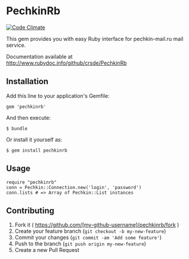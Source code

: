 # PechkinRb

[![Code Climate](https://codeclimate.com/github/crsde/PechkinRb/badges/gpa.svg)](https://codeclimate.com/github/crsde/PechkinRb)

This gem provides you with easy Ruby interface for pechkin-mail.ru mail service.

Documentation available at http://www.rubydoc.info/github/crsde/PechkinRb

## Installation

Add this line to your application's Gemfile:

    gem 'pechkinrb'

And then execute:

    $ bundle

Or install it yourself as:

    $ gem install pechkinrb

## Usage

    require "pechkinrb"
    conn = Pechkin::Connection.new('login', 'password')
    conn.lists # => Array of Pechkin::List instances


## Contributing

1. Fork it ( https://github.com/[my-github-username]/pechkinrb/fork )
2. Create your feature branch (`git checkout -b my-new-feature`)
3. Commit your changes (`git commit -am 'Add some feature'`)
4. Push to the branch (`git push origin my-new-feature`)
5. Create a new Pull Request
